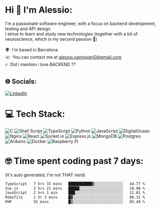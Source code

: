 # Hi 👋 I'm Alessio:
I'm a passionate software engineer, with a focus on backend development, testing and API design. <br> I strive to learn and study new technologies (together with a bit of neuroscience, which is my second passion 🧠)<br><br> 🌍  I'm based in Barcelona<br> ✉️  You can contact me at [alessio.nannipieri0@gmail.com](mailto:alessio.nannipieri0@gmail.com)<br> ⚡  Did i mention i love BACKEND ??


## 🌐 Socials:
[![LinkedIn](https://img.shields.io/badge/LinkedIn-%230077B5.svg?logo=linkedin&logoColor=white)](https://linkedin.com/in/alessio-nannipieri/) 

# 💻 Tech Stack:
![C](https://img.shields.io/badge/c-%2300599C.svg?style=flat&logo=c&logoColor=white) ![Shell Script](https://img.shields.io/badge/shell_script-%23121011.svg?style=flat&logo=gnu-bash&logoColor=white) ![TypeScript](https://img.shields.io/badge/typescript-%23007ACC.svg?style=flat&logo=typescript&logoColor=white) ![Python](https://img.shields.io/badge/python-3670A0?style=flat&logo=python&logoColor=ffdd54) ![JavaScript](https://img.shields.io/badge/javascript-%23323330.svg?style=flat&logo=javascript&logoColor=%23F7DF1E) ![DigitalOcean](https://img.shields.io/badge/DigitalOcean-%230167ff.svg?style=flat&logo=digitalOcean&logoColor=white) ![Nginx](https://img.shields.io/badge/nginx-%23009639.svg?style=flat&logo=nginx&logoColor=white) ![React](https://img.shields.io/badge/react-%2320232a.svg?style=flat&logo=react&logoColor=%2361DAFB) ![Socket.io](https://img.shields.io/badge/Socket.io-black?style=flat&logo=socket.io&badgeColor=010101) ![Express.js](https://img.shields.io/badge/express.js-%23404d59.svg?style=flat&logo=express&logoColor=%2361DAFB) ![MongoDB](https://img.shields.io/badge/MongoDB-%234ea94b.svg?style=flat&logo=mongodb&logoColor=white) ![Postgres](https://img.shields.io/badge/postgres-%23316192.svg?style=flat&logo=postgresql&logoColor=white) ![Arduino](https://img.shields.io/badge/-Arduino-00979D?style=flat&logo=Arduino&logoColor=white) ![Docker](https://img.shields.io/badge/docker-%230db7ed.svg?style=flat&logo=docker&logoColor=white) ![Raspberry Pi](https://img.shields.io/badge/-RaspberryPi-C51A4A?style=flat&logo=Raspberry-Pi)

# 🤓 Time spent coding past 7 days:
(it's auto generated, I'm not THAT nerd)
<!--START_SECTION:waka-->

```txt
TypeScript   7 hrs 33 mins   ███████████▒░░░░░░░░░░░░░   44.77 %
Vue.js       3 hrs 21 mins   █████░░░░░░░░░░░░░░░░░░░░   19.90 %
JavaScript   2 hrs 1 min     ███░░░░░░░░░░░░░░░░░░░░░░   12.01 %
Makefile     1 hr 3 mins     █▓░░░░░░░░░░░░░░░░░░░░░░░   06.31 %
PHP          55 mins         █▒░░░░░░░░░░░░░░░░░░░░░░░   05.49 %
```

<!--END_SECTION:waka-->
